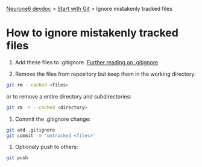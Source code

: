 [Neurone6 devdoc](../README.md) &gt; [Start with Git](git-start.md) &gt; Ignore mistakenly tracked files

# How to ignore mistakenly tracked files

1. Add these files to .gitignore. [Further reading on .gitignore](http://git-scm.com/book/en/Git-Basics-Recording-Changes-to-the-Repository#Ignoring-Files)

1. Remove the files from repository but keep them in the working directory:
  ```bash
  git rm --cached <files>
  ```
  or to remove a entire directory and subdirectories:
  ```bash
  git rm -r --cached <directory>
  ```

1. Commit the .gitignore change:
  ```bash
  git add .gitignore
  git commit -m 'untracked <files>'
  ```

1. Optionaly push to others:
  ```bash
  git push
  ```

